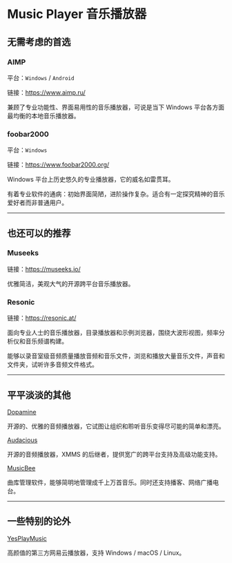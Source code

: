 # Music Player 音乐播放器

## 无需考虑的首选

### AIMP

平台：`Windows` / `Android`

链接：https://www.aimp.ru/

兼顾了专业功能性、界面易用性的音乐播放器，可说是当下 Windows 平台各方面最均衡的本地音乐播放器。

### foobar2000

平台：`Windows`

链接：https://www.foobar2000.org/

Windows 平台上历史悠久的专业播放器，它的威名如雷贯耳。

有着专业软件的通病：初始界面简陋，进阶操作复杂。适合有一定探究精神的音乐爱好者而非普通用户。

---

## 也还可以的推荐

### Museeks

链接：https://museeks.io/

优雅简洁，美观大气的开源跨平台音乐播放器。

### Resonic

链接：https://resonic.at/

面向专业人士的音乐播放器，目录播放器和示例浏览器，围绕大波形视图，频率分析仪和音乐频谱构建。

能够以录音室级音频质量播放音频和音乐文件，浏览和播放大量音乐文件，声音和文件夹，试听许多音频文件格式。

---

## 平平淡淡的其他

[Dopamine](https://github.com/digimezzo/dopamine)

开源的、优雅的音频播放器，它试图让组织和聆听音乐变得尽可能的简单和漂亮。

[Audacious](https://audacious-media-player.org/)

开源的音频播放器，XMMS 的后继者，提供宽广的跨平台支持及高级功能支持。

[MusicBee](https://getmusicbee.com/)

曲库管理软件，能够简明地管理成千上万首音乐。同时还支持播客、网络广播电台。

---

## 一些特别的论外

[YesPlayMusic](https://github.com/qier222/YesPlayMusic)

高颜值的第三方网易云播放器，支持 Windows / macOS / Linux。